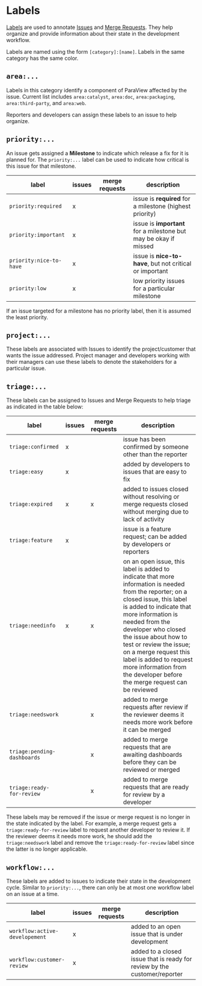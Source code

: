 Labels
======

[Labels][] are used to annotate [Issues][] and [Merge Requests][]. They help
organize and provide information about their state in the development
workflow.

Labels are named using the form `[category]:[name]`. Labels in the same category
has the same color.

`area:...`
------------

Labels in this category identify a component of ParaView affected by the issue.
Current list includes `area:catalyst`, `area:doc`, `area:packaging`, `area:third-party`,
and `area:web`.

Reporters and developers can assign these labels to an issue to help organize.

`priority:...`
--------------

An issue gets assigned a **Milestone** to indicate which release a fix for it
is planned for. The `priority:...` label can be used to indicate how critical is
this issue for that milestone.


| label | issues | merge requests | description |
| ----- | -------| -------------- | ----------- |
| `priority:required` | x | | issue is **required** for a milestone (highest priority) |
| `priority:important` | x | | issue is **important** for a milestone but may be okay if missed |
| `priority:nice-to-have` | x | | issue is **nice-to-have**, but not critical or important |
| `priority:low` | x | | low priority issues for a particular milestone |

If an issue targeted for a milestone has no priority label, then it is assumed
the least priority.

`project:...`
---------------

These labels are associated with Issues to identify the project/customer that
wants the issue addressed. Project manager and developers working with their
managers can use these labels to denote the stakeholders for a particular issue.

`triage:...`
--------------

These labels can be assigned to Issues and Merge Requests to help triage as
indicated in the table below:

| label | issues | merge requests | description |
| ----- | -------| -------------- | ----------- |
| `triage:confirmed` | x |  | issue has been confirmed by someone other than the reporter |
| `triage:easy` | x | | added by developers to issues that are easy to fix |
| `triage:expired` | x | x | added to issues closed without resolving or merge requests closed without merging due to lack of activity |
| `triage:feature` | x |   | issue is a feature request; can be added by developers or reporters |
| `triage:needinfo` | x | x | on an open issue, this label is added to indicate that more information is needed from the reporter; on a closed issue, this label is added to indicate that more information is needed from the developer who closed the issue about how to test or review the issue; on a merge request this label is added to request more information from the developer before the merge request can be reviewed |
| `triage:needswork` |  | x | added to merge requests after review if the reviewer deems it needs more work before it can be merged |
| `triage:pending-dashboards` | | x | added to merge requests that are awaiting dashboards before they can be reviewed or merged |
| `triage:ready-for-review` | | x | added to merge requests that are ready for review by a developer |

These labels may be removed if the issue or merge request is no longer in the
state indicated by the label. For example, a merge request gets a `triage:ready-for-review`
label to request another developer to review it. If the reviewer deems it needs
more work, he should add the `triage:needswork` label and remove the `triage:ready-for-review`
label since the latter is no longer applicable.

`workflow:...`
--------------

These labels are added to issues to indicate their state in the development cycle.
Similar to `priority:...`, there can only be at most one workflow label on an issue
at a time.

| label | issues | merge requests | description |
| ----- | -------| -------------- | ----------- |
| `workflow:active-developement` | x | | added to an open issue that is under development |
| `workflow:customer-review` | x | | added to a closed issue that is ready for review by the customer/reporter |

[Labels]: https://gitlab.kitware.com/paraview/paraview/-/labels
[Issues]: https://gitlab.kitware.com/paraview/paraview/-/issues
[Merge Requests]: https://gitlab.kitware.com/paraview/paraview/-/merge_requests

